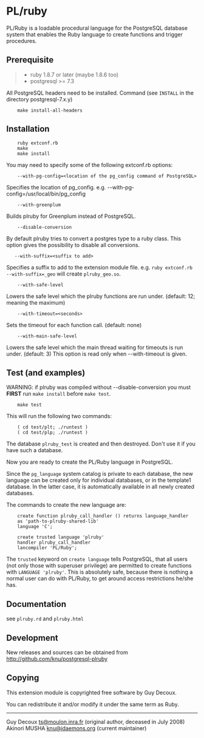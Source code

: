 PL/ruby
=======

  PL/Ruby is a loadable procedural language for the PostgreSQL database
  system that enables the Ruby language to create functions and trigger
  procedures.


Prerequisite
------------

> * ruby 1.8.7 or later (maybe 1.8.6 too)
> * postgresql >= 7.3

  All PostgreSQL headers need to be installed. Command (see `INSTALL` in the
  directory postgresql-7.x.y)

        make install-all-headers

Installation
------------

        ruby extconf.rb
        make
        make install

  You may need to specify some of the following extconf.rb options:

        --with-pg-config=<location of the pg_config command of PostgreSQL>

  Specifies the location of pg_config.
  e.g. --with-pg-config=/usr/local/bin/pg_config

        --with-greenplum

  Builds plruby for Greenplum instead of PostgreSQL.

        --disable-conversion

  By default plruby tries to convert a postgres type to a ruby class.
  This option gives the possibility to disable all conversions.

       --with-suffix=<suffix to add>

  Specifies a suffix to add to the extension module file.
  e.g. `ruby extconf.rb --with-suffix=_geo` will create
  `plruby_geo.so`.

        --with-safe-level

  Lowers the safe level which the plruby functions are run under.
  (default: 12; meaning the maximum)

        --with-timeout=<seconds>

  Sets the timeout for each function call. (default: none)

        --with-main-safe-level

  Lowers the safe level which the main thread waiting for timeouts is
  run under. (default: 3) This option is read only when --with-timeout
  is given.


Test (and examples)
-------------------

  WARNING: if plruby was compiled without --disable-conversion you
  must **FIRST** run `make install` before `make test`.

        make test

  This will run the following two commands:

        ( cd test/plt; ./runtest )
        ( cd test/plp; ./runtest )

  The database `plruby_test` is created and then destroyed.  Don't use
  it if you have such a database.

  Now you are ready to create the PL/Ruby language in PostgreSQL.

  Since the `pg_language` system catalog is private to each database,
  the new language can be created only for individual databases, or in
  the template1 database.  In the latter case, it is automatically
  available in all newly created databases.

  The commands to create the new language are:

        create function plruby_call_handler () returns language_handler
        as 'path-to-plruby-shared-lib'
        language 'C';

        create trusted language 'plruby'
        handler plruby_call_handler
        lancompiler 'PL/Ruby';


  The `trusted` keyword on `create language` tells PostgreSQL,
  that all users (not only those with superuser privilege) are
  permitted to create functions with `LANGUAGE 'plruby'`. This is
  absolutely safe, because there is nothing a normal user can do
  with PL/Ruby, to get around access restrictions he/she has.

Documentation
-------------

  see `plruby.rd` and `plruby.html`

Development
-----------

  New releases and sources can be obtained from <http://github.com/knu/postgresql-plruby>

Copying
-------

  This extension module is copyrighted free software by Guy Decoux.

  You can redistribute it and/or modify it under the same term as Ruby.

* * *

Guy Decoux <ts@moulon.inra.fr> (original author, deceased in July 2008)
Akinori MUSHA <knu@idaemons.org> (current maintainer)
